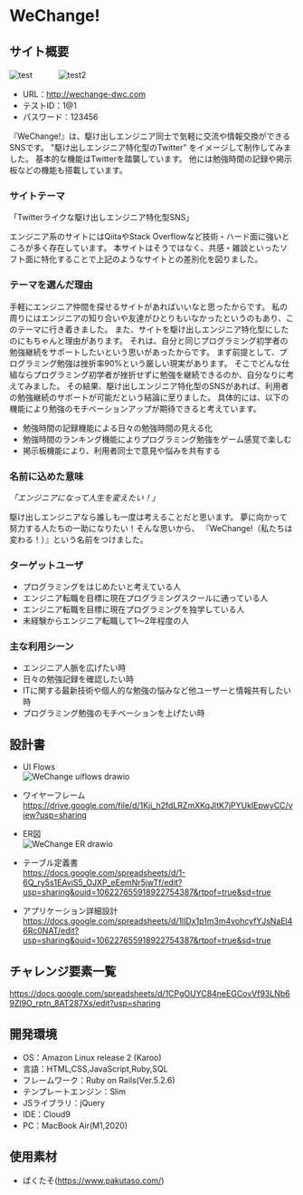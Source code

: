 # WeChange!

## サイト概要
![test](https://user-images.githubusercontent.com/89927015/153604464-a896727e-c0ae-4a34-a380-df871eeb41e2.gif)　　　
![test2](https://user-images.githubusercontent.com/89927015/153606938-f39fa33e-5e93-4868-9025-c8ac61b227e0.gif)

- URL：http://wechange-dwc.com
- テストID：1@1
- パスワード：123456

『WeChange!』は、駆け出しエンジニア同士で気軽に交流や情報交換ができるSNSです。
"駆け出しエンジニア特化型のTwitter" をイメージして制作してみました。
基本的な機能はTwitterを踏襲しています。
他には勉強時間の記録や掲示板などの機能も搭載しています。

### サイトテーマ
「Twitterライクな駆け出しエンジニア特化型SNS」

エンジニア系のサイトにはQiitaやStack Overflowなど技術・ハード面に強いところが多く存在しています。
本サイトはそうではなく、共感・雑談といったソフト面に特化することで上記のようなサイトとの差別化を図りました。

### テーマを選んだ理由
手軽にエンジニア仲間を探せるサイトがあればいいなと思ったからです。
私の周りにはエンジニアの知り合いや友達がひとりもいなかったというのもあり、このテーマに行き着きました。
また、サイトを駆け出しエンジニア特化型にしたのにもちゃんと理由があります。
それは、自分と同じプログラミング初学者の勉強継続をサポートしたいという思いがあったからです。
まず前提として、プログラミング勉強は挫折率90%という厳しい現実があります。
そこでどんな仕組ならプログラミング初学者が挫折せずに勉強を継続できるのか、自分なりに考えてみました。
その結果、駆け出しエンジニア特化型のSNSがあれば、利用者の勉強継続のサポートが可能だという結論に至りました。
具体的には、以下の機能により勉強のモチベーションアップが期待できると考えています。
- 勉強時間の記録機能による日々の勉強時間の見える化
- 勉強時間のランキング機能によりプログラミング勉強をゲーム感覚で楽しむ
- 掲示板機能により、利用者同士で意見や悩みを共有する

### 名前に込めた意味
*「エンジニアになって人生を変えたい！」*

駆け出しエンジニアなら誰しも一度は考えることだと思います。
夢に向かって努力する人たちの一助になりたい！そんな思いから、
『WeChange!（私たちは変わる！）』という名前をつけました。

### ターゲットユーザ
- プログラミングをはじめたいと考えている人
- エンジニア転職を目標に現在プログラミングスクールに通っている人
- エンジニア転職を目標に現在プログラミングを独学している人
- 未経験からエンジニア転職して1〜2年程度の人

### 主な利用シーン
- エンジニア人脈を広げたい時
- 日々の勉強記録を確認したい時
- ITに関する最新技術や個人的な勉強の悩みなど他ユーザーと情報共有したい時
- プログラミング勉強のモチベーションを上げたい時

## 設計書
- UI Flows  
![WeChange uiflows drawio](https://user-images.githubusercontent.com/89927015/140930667-fcc47c9e-996d-4518-9225-3a484c4d8e6f.png)

- ワイヤーフレーム  
https://drive.google.com/file/d/1Kji_h2fdLRZmXKqJltK7jPYUkIEpwyCC/view?usp=sharing

- ER図  
![WeChange ER drawio](https://user-images.githubusercontent.com/89927015/140932339-09fdb811-5758-4930-af0d-9e6270587757.png)

- テーブル定義書  
https://docs.google.com/spreadsheets/d/1-6Q_ry5s1EAviS5_OJXP_eEemNr5jwTf/edit?usp=sharing&ouid=106227655918922754387&rtpof=true&sd=true

- アプリケーション詳細設計  
https://docs.google.com/spreadsheets/d/1lIDx1p1m3m4vohcyfYJsNaEl46Rc0NAT/edit?usp=sharing&ouid=106227655918922754387&rtpof=true&sd=true

## チャレンジ要素一覧 
https://docs.google.com/spreadsheets/d/1CPgOUYC84neEGCovVf93LNb69Zl9O_rptn_8AT287Xs/edit?usp=sharing

## 開発環境
- OS：Amazon Linux release 2 (Karoo)
- 言語：HTML,CSS,JavaScript,Ruby,SQL
- フレームワーク：Ruby on Rails(Ver.5.2.6)
- テンプレートエンジン：Slim
- JSライブラリ：jQuery
- IDE：Cloud9
- PC：MacBook Air(M1,2020)

## 使用素材
- ぱくたそ(https://www.pakutaso.com/)